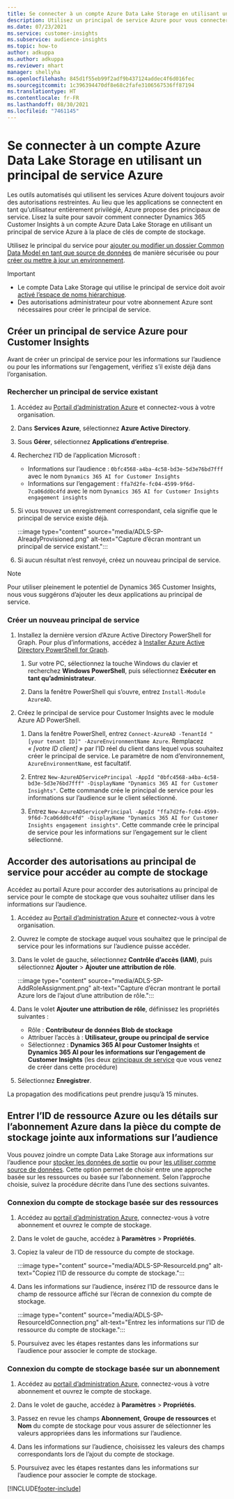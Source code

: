 ```yaml
---
title: Se connecter à un compte Azure Data Lake Storage en utilisant un principal de service
description: Utilisez un principal de service Azure pour vous connecter à votre lac de données personnel.
ms.date: 07/23/2021
ms.service: customer-insights
ms.subservice: audience-insights
ms.topic: how-to
author: adkuppa
ms.author: adkuppa
ms.reviewer: mhart
manager: shellyha
ms.openlocfilehash: 845d1f55eb99f2adf9b437124addec4f6d016fec
ms.sourcegitcommit: 1c396394470df8e68c2fafe3106567536ff87194
ms.translationtype: HT
ms.contentlocale: fr-FR
ms.lasthandoff: 08/30/2021
ms.locfileid: "7461145"
---
```

# <a name="connect-to-an-azure-data-lake-storage-account-by-using-an-azure-service-principal"></a>Se connecter à un compte Azure Data Lake Storage en utilisant un principal de service Azure
<!--note from editor: The Cloud Style Guide would have us just use "Azure Data Lake Storage" to mean the current version, unless the old version (Gen1) is mentioned. I've followed this guidance, even though it seems that our docs and Azure docs are all over the map on this.-->
Les outils automatisés qui utilisent les services Azure doivent toujours avoir des autorisations restreintes. Au lieu que les applications se connectent en tant qu’utilisateur entièrement privilégié, Azure propose des principaux de service. Lisez la suite pour savoir comment connecter Dynamics 365 Customer Insights à un compte Azure Data Lake Storage en utilisant un principal de service Azure à la place de clés de compte de stockage. 

Utilisez le principal du service pour [ajouter ou modifier un dossier Common Data Model en tant que source de données](connect-common-data-model.md) de manière sécurisée ou pour [créer ou mettre à jour un environnement](get-started-paid.md).<!--note from editor: Suggested. Or it could be ", or create a new environment or update an existing one". I think "new" is implied with "create". The comma is necessary.-->

> [!IMPORTANT]
> - Le compte Data Lake Storage qui utilise<!--note from editor: Suggested. Or perhaps it could be "The Data Lake Storage account to which you want to give access to the service principal..."--> le principal de service doit avoir [activé l’espace de noms hiérarchique](/azure/storage/blobs/data-lake-storage-namespace).
> - Des autorisations administrateur pour votre abonnement Azure sont nécessaires pour créer le principal de service.

## <a name="create-an-azure-service-principal-for-customer-insights"></a>Créer un principal de service Azure pour Customer Insights

Avant de créer un principal de service pour les informations sur l’audience ou pour les informations sur l’engagement, vérifiez s’il existe déjà dans l’organisation.

### <a name="look-for-an-existing-service-principal"></a>Rechercher un principal de service existant

1. Accédez au [Portail d’administration Azure](https://portal.azure.com) et connectez-vous à votre organisation.

2. Dans **Services Azure**, sélectionnez **Azure Active Directory**.

3. Sous **Gérer**, sélectionnez **Applications d’entreprise**.

4. Recherchez l’ID de l’application<!--note from editor: Via Microsoft Writing Style Guide.--> Microsoft :
   - Informations sur l’audience : `0bfc4568-a4ba-4c58-bd3e-5d3e76bd7fff` avec le nom `Dynamics 365 AI for Customer Insights`
   - Informations sur l’engagement : `ffa7d2fe-fc04-4599-9f6d-7ca06dd0c4fd` avec le nom `Dynamics 365 AI for Customer Insights engagement insights`

5. Si vous trouvez un enregistrement correspondant, cela signifie que le principal de service existe déjà. 
   
   :::image type="content" source="media/ADLS-SP-AlreadyProvisioned.png" alt-text="Capture d’écran montrant un principal de service existant.":::
   
6. Si aucun résultat n’est renvoyé, créez un nouveau principal de service.

>[!NOTE]
>Pour utiliser pleinement le potentiel de Dynamics 365 Customer Insights, nous vous suggérons d’ajouter les deux applications au principal de service.<!--note from editor: Using the note format is suggested, just so this doesn't get lost by being tucked up in the step.-->

### <a name="create-a-new-service-principal"></a>Créer un nouveau principal de service
<!--note from editor: Some general formatting notes: The MWSG wants bold for text the user enters (in addition to UI strings and the settings users select), but there's plenty of precedent for using code format for entering text in PowerShell so I didn't change that. Note that italic should be used for placeholders, but not much else.-->
1. Installez la dernière version d’Azure Active Directory PowerShell for Graph. Pour plus d’informations, accédez à [Installer Azure Active Directory PowerShell for Graph](/powershell/azure/active-directory/install-adv2).

   1. Sur votre PC, sélectionnez la touche Windows du clavier et recherchez **Windows PowerShell**, puis sélectionnez **Exécuter en tant qu’administrateur**.<!--note from editor: Or should this be something like "search for **Windows PowerShell** and, if asked, select **Run as administrator**."?-->
   
   1. Dans la fenêtre PowerShell qui s’ouvre, entrez `Install-Module AzureAD`.

2. Créez le principal de service pour Customer Insights avec le module Azure AD PowerShell.

   1. Dans la fenêtre PowerShell, entrez `Connect-AzureAD -TenantId "[your tenant ID]" -AzureEnvironmentName Azure`. Remplacez *« [votre ID client] »*<!--note from editor: Edit okay? Or should the quotation marks stay in the command line, in which case it would be "Replace *[your tenant ID]* --> par l’ID réel du client dans lequel vous souhaitez créer le principal de service. Le paramètre de nom d’environnement, `AzureEnvironmentName`, est facultatif.
  
   1. Entrez `New-AzureADServicePrincipal -AppId "0bfc4568-a4ba-4c58-bd3e-5d3e76bd7fff" -DisplayName "Dynamics 365 AI for Customer Insights"`. Cette commande crée le principal de service pour les informations sur l’audience sur le client sélectionné. 

   1. Entrez `New-AzureADServicePrincipal -AppId "ffa7d2fe-fc04-4599-9f6d-7ca06dd0c4fd" -DisplayName "Dynamics 365 AI for Customer Insights engagement insights"`. Cette commande crée le principal de service pour les informations sur l’engagement<!--note from editor: Edit okay?--> sur le client sélectionné.

## <a name="grant-permissions-to-the-service-principal-to-access-the-storage-account"></a>Accorder des autorisations au principal de service pour accéder au compte de stockage

Accédez au portail Azure pour accorder des autorisations au principal de service pour le compte de stockage que vous souhaitez utiliser dans les informations sur l’audience.

1. Accédez au [Portail d’administration Azure](https://portal.azure.com) et connectez-vous à votre organisation.

1. Ouvrez le compte de stockage auquel vous souhaitez que le principal de service pour les informations sur l’audience puisse accéder.

1. Dans le volet de gauche, sélectionnez **Contrôle d’accès (IAM)**, puis sélectionnez **Ajouter** > **Ajouter une attribution de rôle**.

   :::image type="content" source="media/ADLS-SP-AddRoleAssignment.png" alt-text="Capture d’écran montrant le portail Azure lors de l’ajout d’une attribution de rôle.":::

1. Dans le volet **Ajouter une attribution de rôle**, définissez les propriétés suivantes :
   - Rôle : **Contributeur de données Blob de stockage**
   - Attribuer l’accès à : **Utilisateur, groupe ou principal de service**
   - Sélectionnez : **Dynamics 365 AI pour Customer Insights** et **Dynamics 365 AI pour les informations sur l’engagement de Customer Insights** (les deux [principaux de service](#create-a-new-service-principal) que vous venez de créer dans cette procédure)

1.  Sélectionnez **Enregistrer**.

La propagation des modifications peut prendre jusqu’à 15 minutes.

## <a name="enter-the-azure-resource-id-or-the-azure-subscription-details-in-the-storage-account-attachment-to-audience-insights"></a>Entrer l’ID de ressource Azure ou les détails sur l’abonnement Azure dans la pièce du compte de stockage jointe aux informations sur l’audience

Vous pouvez<!--note from editor: Edit suggested only if this section is optional.--> joindre un compte Data Lake Storage aux informations sur l’audience pour [stocker les données de sortie](manage-environments.md) ou pour [les utiliser comme source de données](connect-common-data-service-lake.md). Cette option permet de choisir entre une approche basée sur les ressources ou basée sur l’abonnement. Selon l’approche choisie, suivez la procédure décrite dans l’une des sections suivantes.<!--note from editor: Suggested.-->

### <a name="resource-based-storage-account-connection"></a>Connexion du compte de stockage basée sur des ressources

1. Accédez au [portail d’administration Azure](https://portal.azure.com), connectez-vous à votre abonnement et ouvrez le compte de stockage.

1. Dans le volet de gauche, accédez à **Paramètres** > **Propriétés**.

1. Copiez la valeur de l’ID de ressource du compte de stockage.

   :::image type="content" source="media/ADLS-SP-ResourceId.png" alt-text="Copiez l’ID de ressource du compte de stockage.":::

1. Dans les informations sur l’audience, insérez l’ID de ressource dans le champ de ressource affiché sur l’écran de connexion du compte de stockage.

   :::image type="content" source="media/ADLS-SP-ResourceIdConnection.png" alt-text="Entrez les informations sur l’ID de ressource du compte de stockage.":::   

1. Poursuivez avec les étapes restantes dans les informations sur l’audience pour associer le compte de stockage.

### <a name="subscription-based-storage-account-connection"></a>Connexion du compte de stockage basée sur un abonnement

1. Accédez au [portail d’administration Azure](https://portal.azure.com), connectez-vous à votre abonnement et ouvrez le compte de stockage.

1. Dans le volet de gauche, accédez à **Paramètres** > **Propriétés**.

1. Passez en revue les champs **Abonnement**, **Groupe de ressources** et **Nom** du compte de stockage pour vous assurer de sélectionner les valeurs appropriées dans les informations sur l’audience.

1. Dans les informations sur l’audience, choisissez les valeurs des champs correspondants lors de l’ajout du compte de stockage.

1. Poursuivez avec les étapes restantes dans les informations sur l’audience pour associer le compte de stockage.


[!INCLUDE[footer-include](../includes/footer-banner.md)]